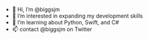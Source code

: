 - 👋 Hi, I’m @biggsjm
- 👀 I’m interested in expanding my development skills
- 🌱 I’m learning about Python, Swift, and C#
- 📫 contact @biggsjm on Twitter

<!---
biggsjm/biggsjm is a ✨ special ✨ repository because its `README.md` (this file) appears on your GitHub profile.
You can click the Preview link to take a look at your changes.
--->
